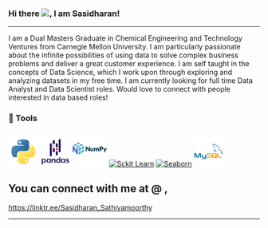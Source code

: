 ### Hi there <img src="https://raw.githubusercontent.com/MartinHeinz/MartinHeinz/master/wave.gif" width="30px">, I am Sasidharan!

-------

I am a Dual Masters Graduate in Chemical Engineering and Technology Ventures from Carnegie Mellon University. I am particularly passionate about the infinite possibilities of using data to solve complex business problems and deliver a great customer experience. I am self taught in the concepts of Data Science, which I work upon through exploring and analyzing datasets in my free time. I am currently looking for full time Data Analyst and Data Scientist roles. Would love to connect with people interested in data based roles! 

### 🧰 Tools 

[<img alt="Python Logo" width="60px" src="https://github.com/devicons/devicon/blob/master/icons/python/python-original.svg" />](https://www.python.org/)
[<img alt="Pandas" width="60px" src="https://github.com/devicons/devicon/blob/master/icons/pandas/pandas-original-wordmark.svg" />](https://pandas.pydata.org/)
[<img alt="Numpy" width="70px"  src="https://github.com/devicons/devicon/blob/master/icons/numpy/numpy-original-wordmark.svg" />](https://numpy.org/)
[<img alt="Sckit Learn" width="70px" height = "70px" src="https://upload.wikimedia.org/wikipedia/commons/0/05/Scikit_learn_logo_small.svg" />](https://scikit-learn.org/stable/)
[<img alt="Seaborn" width="60px" height ="60px" src="https://seaborn.pydata.org/_images/logo-mark-lightbg.svg" />](https://seaborn.pydata.org/)
[<img alt="My Sql" width="60px" src="https://github.com/devicons/devicon/blob/master/icons/mysql/mysql-original-wordmark.svg" />](https://www.mysql.com/)

## You can connect with me at @ ,
https://linktr.ee/Sasidharan_Sathiyamoorthy

------
<!--
**Sasidharan25/Sasidharan25** is a ✨ _special_ ✨ repository because its `README.md` (this file) appears on your GitHub profile.

Here are some ideas to get you started:

- 🔭 I’m currently working on ...
- 🌱 I’m currently learning ...
- 👯 I’m looking to collaborate on ...
- 🤔 I’m looking for help with ...
- 💬 Ask me about ...
- 📫 How to reach me: ...
- 😄 Pronouns: ...
- ⚡ Fun fact: ...
-->
